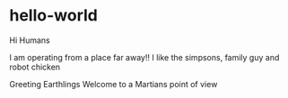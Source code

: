 # hello-world

Hi Humans 

I am operating from a place far away!!
I like the simpsons, family guy and robot chicken 

Greeting Earthlings
Welcome to a Martians point of view 
